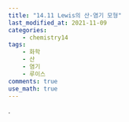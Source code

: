 ```yaml
---
title: "14.11 Lewis의 산-염기 모형"
last_modified_at: 2021-11-09
categories:
    - chemistry14
tags:
    - 화학
    - 산
    - 염기
    - 루이스
comments: true
use_math: true
---
```


.